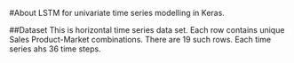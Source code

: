 #About
LSTM for univariate time series modelling in Keras.

##Dataset
This is horizontal time series data set. Each row contains unique Sales Product-Market combinations. There are 19 such rows. Each time series ahs 36 time steps.
